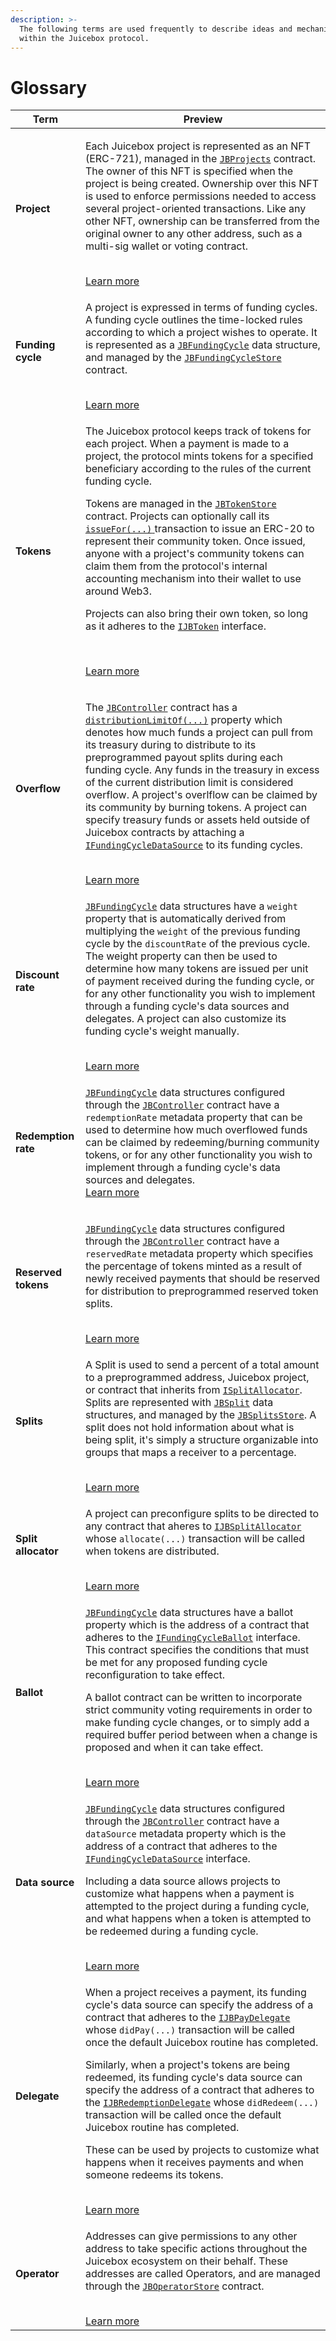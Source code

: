 ```yaml
---
description: >-
  The following terms are used frequently to describe ideas and mechanisms
  within the Juicebox protocol.
---
```


# Glossary

| Term                 | Preview                                                                                                                                                                                                                                                                                                                                                                                                                                                                                                                                                                                                                                                                                                                                                                                                                                                                                                                                                                                                                                                                      |
| -------------------- | ---------------------------------------------------------------------------------------------------------------------------------------------------------------------------------------------------------------------------------------------------------------------------------------------------------------------------------------------------------------------------------------------------------------------------------------------------------------------------------------------------------------------------------------------------------------------------------------------------------------------------------------------------------------------------------------------------------------------------------------------------------------------------------------------------------------------------------------------------------------------------------------------------------------------------------------------------------------------------------------------------------------------------------------------------------------------------- |
| **Project**          | <p>Each Juicebox project is represented as an NFT (ERC-721), managed in the <a href="../api/contracts/jbprojects/"><code>JBProjects</code></a> contract. The owner of this NFT is specified when the project is being created. Ownership over this NFT is used to enforce permissions needed to access several project-oriented transactions. Like any other NFT, ownership can be transferred from the original owner to any other address, such as a multi-sig wallet or voting contract.</p><br>[Learn more](./project.md)                                                                                                                                                                                                                                                                                                                                                                                                                                                                                                                  |
| **Funding cycle**    | <p>A project is expressed in terms of funding cycles. A funding cycle outlines the time-locked rules according to which a project wishes to operate. It is represented as a <a href="../api/data-structures/jbfundingcycle.md"><code>JBFundingCycle</code></a> data structure, and managed by the <a href="../api/contracts/jbfundingcyclestore/"><code>JBFundingCycleStore</code></a> contract.</p><br>[Learn more](./funding-cycle.md)                                                                                                                                                                                                                                                                                                                                                                                                                                                                                                                                                                                            |
| **Tokens** | <p>The Juicebox protocol keeps track of tokens for each project. When a payment is made to a project, the protocol mints tokens for a specified beneficiary according to the rules of the current funding cycle.</p><p>Tokens are managed in the <a href="../api/contracts/jbtokenstore/"><code>JBTokenStore</code></a> contract. Projects can optionally call its <a href="../api/contracts/jbtokenstore/write/issuefor.md"><code>issueFor(...)</code> </a>transaction to issue an ERC-20 to represent their community token. Once issued, anyone with a project's community tokens can claim them from the protocol's internal accounting mechanism into their wallet to use around Web3.</p><p>Projects can also bring their own token, so long as it adheres to the <a href="../api/interfaces/ijbtoken.md"><code>IJBToken</code></a> interface.</p><br><p>[Learn more](./tokens.md)</p> |
| **Overflow**         | <p>The <a href="../api/contracts/or-controllers/jbcontroller/"><code>JBController</code></a> contract has a <a href="../api/contracts/or-controllers/jbcontroller/properties/distributionlimitof.md"><code>distributionLimitOf(...)</code></a> property which denotes how much funds a project can pull from its treasury during to distribute to its preprogrammed payout splits during each funding cycle. Any funds in the treasury in excess of the current distribution limit is considered overflow. A project's overlflow can be claimed by its community by burning tokens. A project can specify treasury funds or assets held outside of Juicebox contracts by attaching a <a href="../api/interfaces/ijbfundingcycledatasource.md"><code>IFundingCycleDataSource</code></a> to its funding cycles.</p><br>[Learn more](./overflow.md)                                                                                                                                                                         |
| **Discount rate**    | <p><a href="../api/data-structures/jbfundingcycle.md"><code>JBFundingCycle</code></a> data structures have a <code>weight</code> property that is automatically derived from multiplying the <code>weight</code> of the previous funding cycle by the <code>discountRate</code> of the previous cycle. The weight property can then be used to determine how many tokens are issued per unit of payment received during the funding cycle, or for any other functionality you wish to implement through a funding cycle's data sources and delegates. A project can also customize its funding cycle's weight manually.</p><br>[Learn more](./discount-rate.md)                                                                                                                                                                                                                                                                                                                                                                                |
| **Redemption rate**  | <p><a href="../api/data-structures/jbfundingcycle.md"><code>JBFundingCycle</code></a> data structures configured through the <a href="../api/contracts/or-controllers/jbcontroller/"><code>JBController</code></a> contract have a <code>redemptionRate</code> metadata property that can be used to determine how much overflowed funds can be claimed by redeeming/burning community tokens, or for any other functionality you wish to implement through a funding cycle's data sources and delegates.<br>[Learn more](./redemption-rate.md)                                                                                                                                                                                                                                                                                                                                                                                                                                                                                 |
| **Reserved tokens**  | <p><a href="../api/data-structures/jbfundingcycle.md"><code>JBFundingCycle</code></a> data structures configured through the <a href="../api/contracts/or-controllers/jbcontroller/"><code>JBController</code></a> contract have a <code>reservedRate</code> metadata property which specifies the percentage of tokens minted as a result of newly received payments that should be reserved for distribution to preprogrammed reserved token splits.</p><br>[Learn more](./reserved-tokens.md)                                                                                                                                                                                                                                                                                                                                                                                                                                                                                                                                       |
| **Splits**           | <p>A Split is used to send a percent of a total amount to a preprogrammed address, Juicebox project, or contract that inherits from <a href="../api/interfaces/ijbsplitallocator.md"><code>ISplitAllocator</code></a>. Splits are represented with <a href="../api/data-structures/jbsplit.md"><code>JBSplit</code></a> data structures, and managed by the <a href="../api/contracts/jbsplitsstore/"><code>JBSplitsStore</code></a>. A split does not hold information about what is being split, it's simply a structure organizable into groups that maps a receiver to a percentage.</p><br>[Learn more](./splits.md)                                                                                                                                                                                                                                                                                                                                                                                                |
| **Split allocator**         | <p>A project can preconfigure splits to be directed to any contract that aheres to <a href="../api/interfaces/ijbsplitallocator.md"><code>IJBSplitAllocator</code></a> whose <code>allocate(...)</code> transaction will be called when tokens are distributed.</p><br>[Learn more](./split-allocator.md)                                                                                                                                                                                        |
| **Ballot**           | <p><a href="../api/data-structures/jbfundingcycle.md"><code>JBFundingCycle</code></a> data structures have a ballot property which is the address of a contract that adheres to the <a href="../api/interfaces/ijbfundingcycleballot.md"><code>IFundingCycleBallot</code></a> interface. This contract specifies the conditions that must be met for any proposed funding cycle reconfiguration to take effect.</p><p>A ballot contract can be written to incorporate strict community voting requirements in order to make funding cycle changes, or to simply add a required buffer period between when a change is proposed and when it can take effect.</p><br>[Learn more](./ballot.md)                                                                                                                                                                                                                                                                                                                                           |
| **Data source**      | <p><a href="../api/data-structures/jbfundingcycle.md"><code>JBFundingCycle</code></a> data structures configured through the <a href="../api/contracts/or-controllers/jbcontroller/"><code>JBController</code></a> contract have a <code>dataSource</code> metadata property which is the address of a contract that adheres to the <a href="../api/interfaces/ijbfundingcycledatasource.md"><code>IFundingCycleDataSource</code></a> interface.</p><p>Including a data source allows projects to customize what happens when a payment is attempted to the project during a funding cycle, and what happens when a token is attempted to be redeemed during a funding cycle.</p><br>[Learn more](./data-source.md)                                                                                                                                                                                                                                                                                                         |
| **Delegate**         | <p>When a project receives a payment, its funding cycle's data source can specify the address of a contract that adheres to the <a href="../api/interfaces/ijbpaydelegate.md"><code>IJBPayDelegate</code></a> whose <code>didPay(...)</code> transaction will be called once the default Juicebox routine has completed.</p><p>Similarly, when a project's tokens are being redeemed, its funding cycle's data source can specify the address of a contract that adheres to the <a href="../api/interfaces/ijbredemptiondelegate.md"><code>IJBRedemptionDelegate</code></a> whose <code>didRedeem(...)</code> transaction will be called once the default Juicebox routine has completed.</p><p>These can be used by projects to customize what happens when it receives payments and when someone redeems its tokens.</p><br>[Learn more](./delegate.md)                                                                                                                                                                                        |
| **Operator**         | <p>Addresses can give permissions to any other address to take specific actions throughout the Juicebox ecosystem on their behalf. These addresses are called Operators, and are managed through the <a href="../api/contracts/jboperatorstore/"><code>JBOperatorStore</code></a> contract.</p><br>[Learn more](./operator.md)                                                                                                                                                                                                                                                                                                                                                                                                                                                                                                                                                                                                                                                                                                                    |

